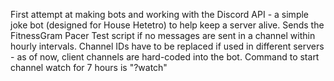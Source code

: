 First attempt at making bots and working with the Discord API - a simple joke bot (designed for House Hetetro) to help keep a server alive. Sends the FitnessGram Pacer Test script if no messages are sent in a channel within hourly intervals. Channel IDs have to be replaced if used in different servers - as of now, client channels are hard-coded into the bot. Command to start channel watch for 7 hours is "?watch"
